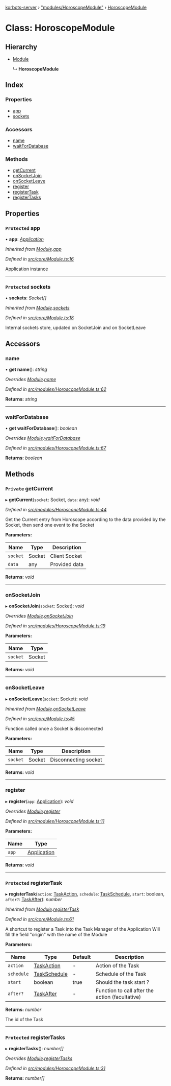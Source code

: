[korbots-server](../README.md) › ["modules/HoroscopeModule"](../modules/_modules_horoscopemodule_.md) › [HoroscopeModule](_modules_horoscopemodule_.horoscopemodule.md)

# Class: HoroscopeModule

## Hierarchy

* [Module](_core_module_.module.md)

  ↳ **HoroscopeModule**

## Index

### Properties

* [app](_modules_horoscopemodule_.horoscopemodule.md#protected-app)
* [sockets](_modules_horoscopemodule_.horoscopemodule.md#protected-sockets)

### Accessors

* [name](_modules_horoscopemodule_.horoscopemodule.md#name)
* [waitForDatabase](_modules_horoscopemodule_.horoscopemodule.md#waitfordatabase)

### Methods

* [getCurrent](_modules_horoscopemodule_.horoscopemodule.md#private-getcurrent)
* [onSocketJoin](_modules_horoscopemodule_.horoscopemodule.md#onsocketjoin)
* [onSocketLeave](_modules_horoscopemodule_.horoscopemodule.md#onsocketleave)
* [register](_modules_horoscopemodule_.horoscopemodule.md#register)
* [registerTask](_modules_horoscopemodule_.horoscopemodule.md#protected-registertask)
* [registerTasks](_modules_horoscopemodule_.horoscopemodule.md#protected-registertasks)

## Properties

### `Protected` app

• **app**: *[Application](_core_application_.application.md)*

*Inherited from [Module](_core_module_.module.md).[app](_core_module_.module.md#protected-app)*

*Defined in [src/core/Module.ts:16](https://github.com/Xisabla/Korbots/blob/177cb32/server/src/core/Module.ts#L16)*

Application instance

___

### `Protected` sockets

• **sockets**: *Socket[]*

*Inherited from [Module](_core_module_.module.md).[sockets](_core_module_.module.md#protected-sockets)*

*Defined in [src/core/Module.ts:18](https://github.com/Xisabla/Korbots/blob/177cb32/server/src/core/Module.ts#L18)*

Internal sockets store, updated on SocketJoin and on SocketLeave

## Accessors

###  name

• **get name**(): *string*

*Overrides [Module](_core_module_.module.md).[name](_core_module_.module.md#name)*

*Defined in [src/modules/HoroscopeModule.ts:62](https://github.com/Xisabla/Korbots/blob/177cb32/server/src/modules/HoroscopeModule.ts#L62)*

**Returns:** *string*

___

###  waitForDatabase

• **get waitForDatabase**(): *boolean*

*Overrides [Module](_core_module_.module.md).[waitForDatabase](_core_module_.module.md#waitfordatabase)*

*Defined in [src/modules/HoroscopeModule.ts:67](https://github.com/Xisabla/Korbots/blob/177cb32/server/src/modules/HoroscopeModule.ts#L67)*

**Returns:** *boolean*

## Methods

### `Private` getCurrent

▸ **getCurrent**(`socket`: Socket, `data`: any): *void*

*Defined in [src/modules/HoroscopeModule.ts:44](https://github.com/Xisabla/Korbots/blob/177cb32/server/src/modules/HoroscopeModule.ts#L44)*

Get the Current entry from Horoscope according to the data provided by the Socket, then send one event to the Socket

**Parameters:**

Name | Type | Description |
------ | ------ | ------ |
`socket` | Socket | Client Socket |
`data` | any | Provided data  |

**Returns:** *void*

___

###  onSocketJoin

▸ **onSocketJoin**(`socket`: Socket): *void*

*Overrides [Module](_core_module_.module.md).[onSocketJoin](_core_module_.module.md#onsocketjoin)*

*Defined in [src/modules/HoroscopeModule.ts:19](https://github.com/Xisabla/Korbots/blob/177cb32/server/src/modules/HoroscopeModule.ts#L19)*

**Parameters:**

Name | Type |
------ | ------ |
`socket` | Socket |

**Returns:** *void*

___

###  onSocketLeave

▸ **onSocketLeave**(`socket`: Socket): *void*

*Inherited from [Module](_core_module_.module.md).[onSocketLeave](_core_module_.module.md#onsocketleave)*

*Defined in [src/core/Module.ts:45](https://github.com/Xisabla/Korbots/blob/177cb32/server/src/core/Module.ts#L45)*

Function called once a Socket is disconnected

**Parameters:**

Name | Type | Description |
------ | ------ | ------ |
`socket` | Socket | Disconnecting socket  |

**Returns:** *void*

___

###  register

▸ **register**(`app`: [Application](_core_application_.application.md)): *void*

*Overrides [Module](_core_module_.module.md).[register](_core_module_.module.md#register)*

*Defined in [src/modules/HoroscopeModule.ts:11](https://github.com/Xisabla/Korbots/blob/177cb32/server/src/modules/HoroscopeModule.ts#L11)*

**Parameters:**

Name | Type |
------ | ------ |
`app` | [Application](_core_application_.application.md) |

**Returns:** *void*

___

### `Protected` registerTask

▸ **registerTask**(`action`: [TaskAction](../modules/_core_task_.md#taskaction), `schedule`: [TaskSchedule](../modules/_core_task_.md#taskschedule), `start`: boolean, `after?`: [TaskAfter](../modules/_core_task_.md#taskafter)): *number*

*Inherited from [Module](_core_module_.module.md).[registerTask](_core_module_.module.md#protected-registertask)*

*Defined in [src/core/Module.ts:61](https://github.com/Xisabla/Korbots/blob/177cb32/server/src/core/Module.ts#L61)*

A shortcut to register a Task into the Task Manager of the Application
Will fill the field "origin" with the name of the Module

**Parameters:**

Name | Type | Default | Description |
------ | ------ | ------ | ------ |
`action` | [TaskAction](../modules/_core_task_.md#taskaction) | - | Action of the Task |
`schedule` | [TaskSchedule](../modules/_core_task_.md#taskschedule) | - | Schedule of the Task |
`start` | boolean | true | Should the task start ? |
`after?` | [TaskAfter](../modules/_core_task_.md#taskafter) | - | Function to call after the action (facultative) |

**Returns:** *number*

The id of the Task

___

### `Protected` registerTasks

▸ **registerTasks**(): *number[]*

*Overrides [Module](_core_module_.module.md).[registerTasks](_core_module_.module.md#protected-abstract-registertasks)*

*Defined in [src/modules/HoroscopeModule.ts:31](https://github.com/Xisabla/Korbots/blob/177cb32/server/src/modules/HoroscopeModule.ts#L31)*

**Returns:** *number[]*

